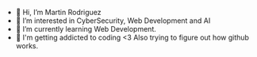 - 👋 Hi, I’m Martin  Rodriguez
- 👀 I’m interested in CyberSecurity, Web Development and AI
- 🌱 I’m currently learning Web Development.
- 💞️ I'm getting addicted to coding <3 Also trying to figure out how github works.

<!---
ChasingFearTv/ChasingFearTv is a ✨ special ✨ repository because its `README.md` (this file) appears on your GitHub profile.
You can click the Preview link to take a look at your changes.
--->
